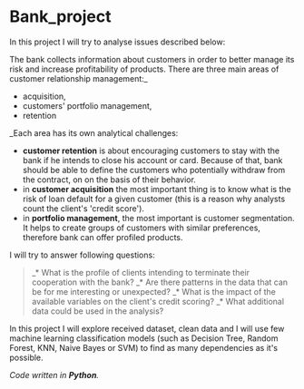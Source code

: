 # Bank_project

In this project I will try to analyse issues described below:

The bank collects information about customers in order to better manage its risk and increase
profitability of products. There are three main areas of customer relationship management:_
* acquisition,
* customers' portfolio management, 
* retention
 
_Each area has its own analytical challenges:
* **customer retention** is about encouraging customers to stay with the bank if he intends to close his
account or card. Because of that, bank should be able to define the customers who potentially withdraw from the contract, on
on the basis of their behavior.
* in **customer acquisition** the most important thing is to know what is the risk of loan default for a given customer (this is a reason why analysts count the client's 'credit score').
* in **portfolio management**, the most important is customer segmentation. It helps to create groups of customers with similar preferences, therefore bank can offer profiled products.

I will try to answer following questions:

>_* What is the profile of clients intending to terminate their cooperation with the bank?
>_* Are there patterns in the data that can be for me interesting or unexpected?
>_* What is the impact of the available variables on the client's credit scoring?
>_* What additional data could be used in the analysis?

In this project I will explore received dataset, clean data and I will use few machine learning classification models (such as Decision Tree, Random Forest, KNN, Naive Bayes or SVM) to find as many dependencies as it's possible. 

_Code written in **Python**._
